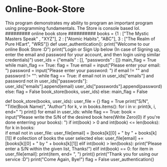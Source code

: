 # Online-Book-Store
This program demonstrates my ability to program an important program using programming fundamentals. The Store is console based lol.
######### online book store ##########
books = {1 : ["The Mystic Masters Speak" , "XYZ"], 2 : ["Atomic Habits", "ABC"], 3 : ["The Realm of Pure HEart", "WRS"]}
def user_authentication():
    print("Welcome to our online Book Store :D")
    print("Login or Sign Up below (In case of Signing up, enter the email and password for your account, and then login using similar credentials)")
    user_ids = {"emails" : [], "passwords" : []}
    main_flag = True
    while main_flag == True:
        flag = True
        email = input("Please enter your email: ")
        password = input("Please enter your password: ")
        if email != "" and password != "":
            while flag == True:
                if email not in user_ids["emails"] and password not in user_ids["passwords"]:    
                    user_ids["emails"].append(email)
                    user_ids["passwords"].append(password)
                else:
                    flag = False
            book_store(books, user_ids)
        else:
            main_flag = False   
        
def book_store(books, user_ids):
    user_file = {}
    flag = True
    print("S/N", "Title(Book Name)", "Author")
    for k, v in books.items():
        for i in v:
            print(k, i, end=" ")
        print()
    for email in user_ids:
        while flag == True:
            book = input("Please write the S/N of the desired book here(Write Zero(0) if you're done enterring your books): ")
            if int(book) > 0 and int(book) <= len(books):
                for k in books:            
                    if email not in user_file:
                        user_file[email] = [books[k][0] + " by " + books[k][1]] # collection of books the user selected
                    else:
                        user_file[email] += [books[k][0] + " by " + books[k][1]]
            elif int(book) > len(books):
                print("Please enter a S/N within the given list, Thanks!")
            elif int(book) == 0:
                for item in user_file[email]:
                    print(item, end= ", ")
                print()
                print("Thank you for using our service :D")
                print("Come Again, Bye!")
                flag = False
user_authentication()        
